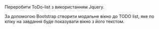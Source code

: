 Переробити ToDo-list з використанням Jquery.

За допомогою Bootstrap створити модальне вікно до TODO list, яке по кліку на завдання буде показувати вікно з його текстом.